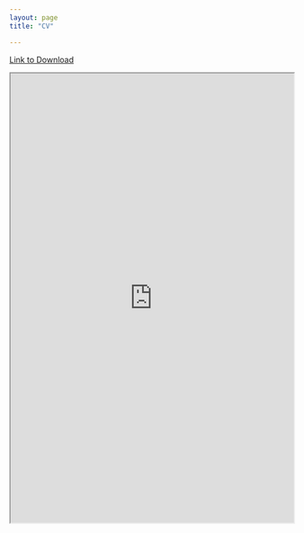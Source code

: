 ```yaml
---
layout: page
title: "CV"

---
```


[Link to Download](https://docs.google.com/document/d/10En4En17DeJadPC6YplzNeQgRdE76q0k/preview)  

<p><iframe style="width: 100%; height: 800px;" src="https://docs.google.com/document/d/10En4En17DeJadPC6YplzNeQgRdE76q0k/preview"></iframe></p>
   

